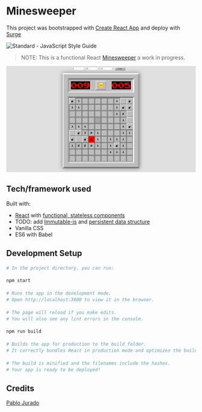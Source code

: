 
# Minesweeper

This project was bootstrapped with [Create React App]
and deploy with [Surge]

<img src="https://img.shields.io/badge/code_style-standard-brightgreen.svg" alt="Standard - JavaScript Style Guide">

> NOTE: This is a functional React [Minesweeper] a work in progress.

<img src="img/screenshot.png" alt="React App Screen shot">


## Tech/framework used

Built with:
* [React] with [functional, stateless components]
* TODO: add [Immutable-js] and [persistent data structure]
* Vanilla CSS
* ES6 with Babel


## Development Setup

```sh
# In the project directory, you can run:

npm start

# Runs the app in the development mode.
# Open http://localhost:3000 to view it in the browser.

# The page will reload if you make edits.
# You will also see any lint errors in the console.

npm run build

# Builds the app for production to the build folder.
# It correctly bundles React in production mode and optimizes the build for the best performance.

# The build is minified and the filenames include the hashes.
# Your app is ready to be deployed!
```

## Credits

[Pablo Jurado](http://www.pablojurado.com)

[Create React App]:(https://github.com/facebookincubator/create-react-app)
[Surge]:(http://surge.sh/)
[Minesweeper]:https://en.wikipedia.org/wiki/Minesweeper_(video_game)
[React]:https://facebook.github.io/react/
[functional, stateless components]:https://facebook.github.io/react/docs/components-and-props.html#props-are-read-only
[Firebase]:https://firebase.google.com/
[persistent data structure]:https://en.wikipedia.org/wiki/Persistent_data_structure
[Immutable-js]:https://facebook.github.io/immutable-js/
